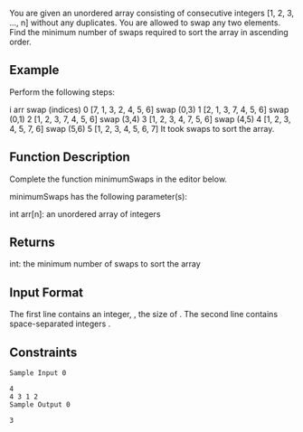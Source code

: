 You are given an unordered array consisting of consecutive integers  [1, 2, 3, ..., n] without any duplicates. You are allowed to swap any two elements. Find the minimum number of swaps required to sort the array in ascending order.

## Example


Perform the following steps:

i   arr                         swap (indices)
0   [7, 1, 3, 2, 4, 5, 6]   swap (0,3)
1   [2, 1, 3, 7, 4, 5, 6]   swap (0,1)
2   [1, 2, 3, 7, 4, 5, 6]   swap (3,4)
3   [1, 2, 3, 4, 7, 5, 6]   swap (4,5)
4   [1, 2, 3, 4, 5, 7, 6]   swap (5,6)
5   [1, 2, 3, 4, 5, 6, 7]
It took  swaps to sort the array.

## Function Description

Complete the function minimumSwaps in the editor below.

minimumSwaps has the following parameter(s):

int arr[n]: an unordered array of integers
## Returns

int: the minimum number of swaps to sort the array
## Input Format

The first line contains an integer, , the size of .
The second line contains  space-separated integers .

## Constraints
```
Sample Input 0

4
4 3 1 2
Sample Output 0

3
```
